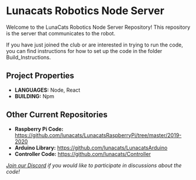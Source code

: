 # Lunacats Robotics Node Server

Welcome to the LunaCats Robotics Node Server Repository! This repository is the server that communicates to the robot.

If you have just joined the club or are interested in trying to run the code, you can find instructions for how to set up the code in the 
folder Build_Instructions.

## Project Properties

- **LANGUAGES:** Node, React   
- **BUILDING:** Npm    

## Other Current Repositories

- **Raspberry Pi Code:** <https://github.com/lunacats/LunacatsRaspberryPi/tree/master/2019-2020>
- **Arduino Library:** <https://github.com/lunacats/LunacatsArduino>
- **Controller Code:** <https://github.com/lunacats/Controller>

*[Join our Discord](https://discord.gg/q4r8ZTM) if you would like to participate in discussions about the code!*
